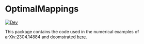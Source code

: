 # OptimalMappings
[![Dev](https://img.shields.io/badge/docs-dev-blue.svg)](https://toblick.github.io/OptimalMappings.jl/dev/)

This package contains the code used in the numerical examples of arXiv:2304.14884 and deomstrated [here](https://toblick.github.io/OptimalMappings.jl/dev/).
